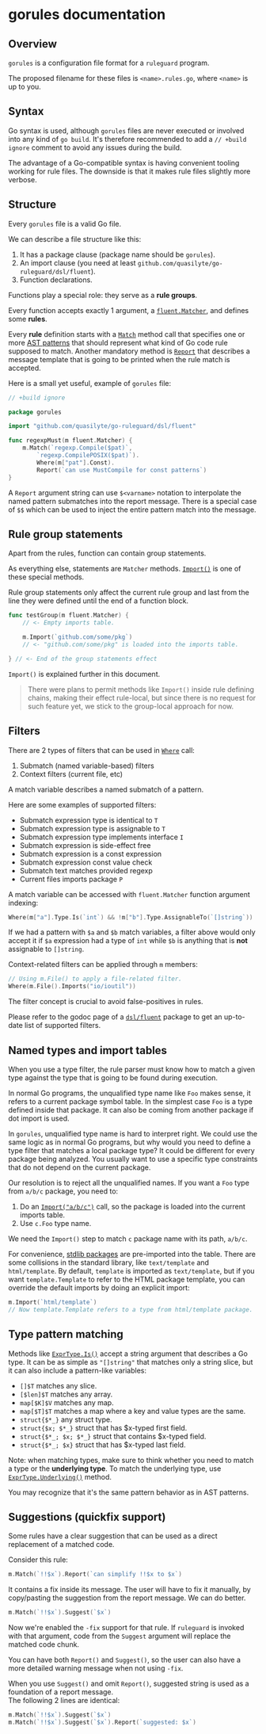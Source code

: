# gorules documentation

## Overview

`gorules` is a configuration file format for a `ruleguard` program.

The proposed filename for these files is `<name>.rules.go`, where `<name>` is up to you.

## Syntax

Go syntax is used, although `gorules` files are never executed or involved into any kind of `go build`.
It's therefore recommended to add a `// +build ignore` comment to avoid any issues during the build.

The advantage of a Go-compatible syntax is having convenient tooling working for rule files.
The downside is that it makes rule files slightly more verbose.

## Structure

Every `gorules` file is a valid Go file.

We can describe a file structure like this:

1. It has a package clause (package name should be `gorules`).
2. An import clause (you need at least `github.com/quasilyte/go-ruleguard/dsl/fluent`).
3. Function declarations.

Functions play a special role: they serve as a **rule groups**.

Every function accepts exactly 1 argument, a [`fluent.Matcher`](https://godoc.org/github.com/quasilyte/go-ruleguard/dsl/fluent#Matcher), and defines some **rules**.

Every **rule** definition starts with a [`Match`](https://godoc.org/github.com/quasilyte/go-ruleguard/dsl/fluent#Matcher.Match) method call that specifies one or more [AST patterns](https://github.com/mvdan/gogrep) that should represent what kind of Go code rule supposed to match. Another mandatory method is [`Report`](https://godoc.org/github.com/quasilyte/go-ruleguard/dsl/fluent#Matcher.Report) that describes a message template that is going to be printed when the rule match is accepted.

Here is a small yet useful, example of `gorules` file:

```go
// +build ignore

package gorules

import "github.com/quasilyte/go-ruleguard/dsl/fluent"

func regexpMust(m fluent.Matcher) {
	m.Match(`regexp.Compile($pat)`,
		`regexp.CompilePOSIX($pat)`).
		Where(m["pat"].Const).
		Report(`can use MustCompile for const patterns`)
}
```

A `Report` argument string can use `$<varname>` notation to interpolate the named pattern submatches into the report message.
There is a special case of `$$` which can be used to inject the entire pattern match into the message.

## Rule group statements

Apart from the rules, function can contain group statements.

As everything else, statements are `Matcher` methods. [`Import()`](https://godoc.org/github.com/quasilyte/go-ruleguard/dsl/fluent#Matcher.Import) is one of these special methods.

Rule group statements only affect the current rule group and last from the line they were defined until the end of a function block.

```go
func testGroup(m fluent.Matcher) {
	// <- Empty imports table.

	m.Import(`github.com/some/pkg`)
	// <- "github.com/some/pkg" is loaded into the imports table.

} // <- End of the group statements effect
```

`Import()` is explained further in this document.

> There were plans to permit methods like `Import()` inside rule defining chains, making their effect rule-local,
> but since there is no request for such feature yet, we stick to the group-local approach for now.

## Filters

There are 2 types of filters that can be used in [`Where`](https://godoc.org/github.com/quasilyte/go-ruleguard/dsl/fluent#Matcher.Where) call:
1. Submatch (named variable-based) filters
2. Context filters (current file, etc)

A match variable describes a named submatch of a pattern.

Here are some examples of supported filters:

* Submatch expression type is identical to `T`
* Submatch expression type is assignable to `T`
* Submatch expression type implements interface `I`
* Submatch expression is side-effect free
* Submatch expression is a const expression
* Submatch expression const value check
* Submatch text matches provided regexp
* Current files imports package `P`

A match variable can be accessed with `fluent.Matcher` function argument indexing:

```go
Where(m["a"].Type.Is(`int`) && !m["b"].Type.AssignableTo(`[]string`))
```

If we had a pattern with `$a` and `$b` match variables, a filter above would only accept it
if `$a` expression had a type of `int` while `$b` is anything that is **not** assignable to `[]string`.

Context-related filters can be applied through `m` members:
```go
// Using m.File() to apply a file-related filter.
Where(m.File().Imports("io/ioutil"))
```

The filter concept is crucial to avoid false-positives in rules.

Please refer to the godoc page of a [`dsl/fluent`](https://godoc.org/github.com/quasilyte/go-ruleguard/dsl/fluent) package to get an up-to-date list of supported filters.

## Named types and import tables

When you use a type filter, the rule parser must know how to match a given type against the type that is going to be found during execution.

In normal Go programs, the unqualified type name like `Foo` makes sense, it refers to a current package symbol table. In the simplest case `Foo` is a type defined inside that package. It can also be coming from another package if dot import is used.

In `gorules`, unqualified type name is hard to interpret right. We could use the same logic as in normal Go programs, but why would you need to define a type filter that matches a local package type? It could be different for every package being analyzed. You usually want to use a specific type constraints that do not depend on the current package.

Our resolution is to reject all the unqualified names. If you want a `Foo` type from `a/b/c` package, you need to:

1. Do an [`Import("a/b/c")`](https://godoc.org/github.com/quasilyte/go-ruleguard/dsl/fluent#Matcher.Import) call, so the package is loaded into the current imports table.
2. Use `c.Foo` type name.

We need the `Import()` step to match `c` package name with its path, `a/b/c`.

For convenience, [stdlib packages](https://gist.github.com/quasilyte/2bbe64a0ec92c217d8e5f534d9781fcf) are pre-imported into the table. There are some collisions in the standard library, like `text/template` and `html/template`. By default, `template` is imported as `text/template`, but if you want `template.Template` to refer to the HTML package template, you can override the default imports by doing an explicit import:

```go
m.Import(`html/template`)
// Now template.Template refers to a type from html/template package.
```

## Type pattern matching

Methods like [`ExprType.Is()`](https://godoc.org/github.com/quasilyte/go-ruleguard/dsl/fluent#ExprType.Is) accept a string argument that describes a Go type. It can be as simple as `"[]string"` that matches only a string slice, but it can also include a pattern-like variables:

* `[]$T` matches any slice.
* `[$len]$T` matches any array.
* `map[$K]$V` matches any map.
* `map[$T]$T` matches a map where a key and value types are the same.
* `struct{$*_}` any struct type.
* `struct{$x; $*_}` struct that has $x-typed first field.
* `struct{$*_; $x; $*_}` struct that contains $x-typed field.
* `struct{$*_; $x}` struct that has $x-typed last field.

Note: when matching types, make sure to think whether you need to match a type or the **underlying type**.
To match the underlying type, use [`ExprType.Underlying()`](https://godoc.org/github.com/quasilyte/go-ruleguard/dsl/fluent#ExprType.Underlying) method.

You may recognize that it's the same pattern behavior as in AST patterns.

## Suggestions (quickfix support)

Some rules have a clear suggestion that can be used as a direct replacement of a matched code.

Consider this rule:

```go
m.Match(`!!$x`).Report(`can simplify !!$x to $x`)
```

It contains a fix inside its message. The user will have to fix it manually, by copy/pasting the
suggestion from the report message. We can do better.

```go
m.Match(`!!$x`).Suggest(`$x`)
```

Now we're enabled the `-fix` support for that rule. If `ruleguard` is invoked with that argument,
code from the `Suggest` argument will replace the matched code chunk.

You can have both `Report()` and `Suggest()`, so the user can also have a more detailed
warning message when not using `-fix`.

When you use `Suggest()` and omit `Report()`, suggested string is used as a foundation of a report message.  
The following 2 lines are identical:

```go
m.Match(`!!$x`).Suggest(`$x`)
m.Match(`!!$x`).Suggest(`$x`).Report(`suggested: $x`)
```
